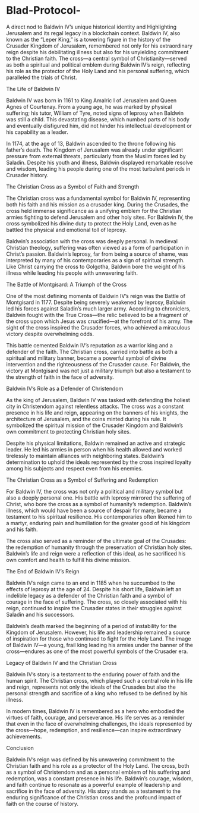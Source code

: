 # Blad-Protocol-
A direct nod to Baldwin IV’s unique historical identity and Highlighting Jerusalem and its regal legacy in a blockchain context.
Baldwin IV, also known as the “Leper King,” is a towering figure in the history of the Crusader Kingdom of Jerusalem, remembered not only for his extraordinary reign despite his debilitating illness but also for his unyielding commitment to the Christian faith. The cross—a central symbol of Christianity—served as both a spiritual and political emblem during Baldwin IV’s reign, reflecting his role as the protector of the Holy Land and his personal suffering, which paralleled the trials of Christ.

The Life of Baldwin IV

Baldwin IV was born in 1161 to King Amalric I of Jerusalem and Queen Agnes of Courtenay. From a young age, he was marked by physical suffering; his tutor, William of Tyre, noted signs of leprosy when Baldwin was still a child. This devastating disease, which numbed parts of his body and eventually disfigured him, did not hinder his intellectual development or his capability as a leader.

In 1174, at the age of 13, Baldwin ascended to the throne following his father’s death. The Kingdom of Jerusalem was already under significant pressure from external threats, particularly from the Muslim forces led by Saladin. Despite his youth and illness, Baldwin displayed remarkable resolve and wisdom, leading his people during one of the most turbulent periods in Crusader history.

The Christian Cross as a Symbol of Faith and Strength

The Christian cross was a fundamental symbol for Baldwin IV, representing both his faith and his mission as a crusader king. During the Crusades, the cross held immense significance as a unifying emblem for the Christian armies fighting to defend Jerusalem and other holy sites. For Baldwin IV, the cross symbolized his divine duty to protect the Holy Land, even as he battled the physical and emotional toll of leprosy.

Baldwin’s association with the cross was deeply personal. In medieval Christian theology, suffering was often viewed as a form of participation in Christ’s passion. Baldwin’s leprosy, far from being a source of shame, was interpreted by many of his contemporaries as a sign of spiritual strength. Like Christ carrying the cross to Golgotha, Baldwin bore the weight of his illness while leading his people with unwavering faith.

The Battle of Montgisard: A Triumph of the Cross

One of the most defining moments of Baldwin IV’s reign was the Battle of Montgisard in 1177. Despite being severely weakened by leprosy, Baldwin led his forces against Saladin’s much larger army. According to chroniclers, Baldwin fought with the True Cross—the relic believed to be a fragment of the cross upon which Jesus was crucified—at the forefront of his army. The sight of the cross inspired the Crusader forces, who achieved a miraculous victory despite overwhelming odds.

This battle cemented Baldwin IV’s reputation as a warrior king and a defender of the faith. The Christian cross, carried into battle as both a spiritual and military banner, became a powerful symbol of divine intervention and the righteousness of the Crusader cause. For Baldwin, the victory at Montgisard was not just a military triumph but also a testament to the strength of faith in the face of adversity.

Baldwin IV’s Role as a Defender of Christendom

As the king of Jerusalem, Baldwin IV was tasked with defending the holiest city in Christendom against relentless attacks. The cross was a constant presence in his life and reign, appearing on the banners of his knights, the architecture of Jerusalem, and the coins minted during his rule. It symbolized the spiritual mission of the Crusader Kingdom and Baldwin’s own commitment to protecting Christian holy sites.

Despite his physical limitations, Baldwin remained an active and strategic leader. He led his armies in person when his health allowed and worked tirelessly to maintain alliances with neighboring states. Baldwin’s determination to uphold the ideals represented by the cross inspired loyalty among his subjects and respect even from his enemies.

The Christian Cross as a Symbol of Suffering and Redemption

For Baldwin IV, the cross was not only a political and military symbol but also a deeply personal one. His battle with leprosy mirrored the suffering of Christ, who bore the cross as a symbol of humanity’s redemption. Baldwin’s illness, which would have been a source of despair for many, became a testament to his spiritual resilience. His contemporaries often likened him to a martyr, enduring pain and humiliation for the greater good of his kingdom and his faith.

The cross also served as a reminder of the ultimate goal of the Crusades: the redemption of humanity through the preservation of Christian holy sites. Baldwin’s life and reign were a reflection of this ideal, as he sacrificed his own comfort and health to fulfill his divine mission.

The End of Baldwin IV’s Reign

Baldwin IV’s reign came to an end in 1185 when he succumbed to the effects of leprosy at the age of 24. Despite his short life, Baldwin left an indelible legacy as a defender of the Christian faith and a symbol of courage in the face of suffering. The cross, so closely associated with his reign, continued to inspire the Crusader states in their struggles against Saladin and his successors.

Baldwin’s death marked the beginning of a period of instability for the Kingdom of Jerusalem. However, his life and leadership remained a source of inspiration for those who continued to fight for the Holy Land. The image of Baldwin IV—a young, frail king leading his armies under the banner of the cross—endures as one of the most powerful symbols of the Crusader era.

Legacy of Baldwin IV and the Christian Cross

Baldwin IV’s story is a testament to the enduring power of faith and the human spirit. The Christian cross, which played such a central role in his life and reign, represents not only the ideals of the Crusades but also the personal strength and sacrifice of a king who refused to be defined by his illness.

In modern times, Baldwin IV is remembered as a hero who embodied the virtues of faith, courage, and perseverance. His life serves as a reminder that even in the face of overwhelming challenges, the ideals represented by the cross—hope, redemption, and resilience—can inspire extraordinary achievements.

Conclusion

Baldwin IV’s reign was defined by his unwavering commitment to the Christian faith and his role as a protector of the Holy Land. The cross, both as a symbol of Christendom and as a personal emblem of his suffering and redemption, was a constant presence in his life. Baldwin’s courage, wisdom, and faith continue to resonate as a powerful example of leadership and sacrifice in the face of adversity. His story stands as a testament to the enduring significance of the Christian cross and the profound impact of faith on the course of history.
